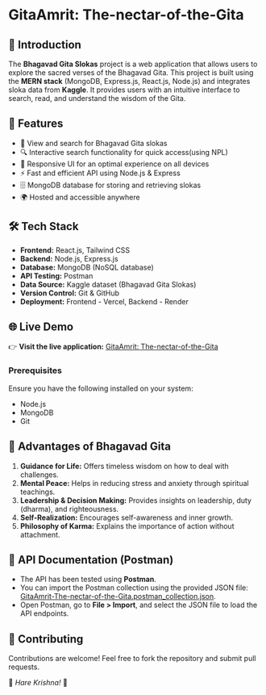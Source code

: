 # GitaAmrit: The-nectar-of-the-Gita

## 📖 Introduction
The **Bhagavad Gita Slokas** project is a web application that allows users to explore the sacred verses of the Bhagavad Gita. This project is built using the **MERN stack** (MongoDB, Express.js, React.js, Node.js) and integrates sloka data from **Kaggle**. It provides users with an intuitive interface to search, read, and understand the wisdom of the Gita.

## 🚀 Features
- 📜 View and search for Bhagavad Gita slokas
- 🔍 Interactive search functionality for quick access(using NPL)
- 🎨 Responsive UI for an optimal experience on all devices
- ⚡ Fast and efficient API using Node.js & Express
- 🗄️ MongoDB database for storing and retrieving slokas
- 🌍 Hosted and accessible anywhere

## 🛠️ Tech Stack
- **Frontend:** React.js, Tailwind CSS
- **Backend:** Node.js, Express.js
- **Database:** MongoDB (NoSQL database)
- **API Testing:** Postman
- **Data Source:** Kaggle dataset (Bhagavad Gita Slokas)
- **Version Control:** Git & GitHub
- **Deployment:** Frontend - Vercel, Backend - Render

## 🌐 Live Demo
👉 **Visit the live application:** [GitaAmrit: The-nectar-of-the-Gita](https://gita-amrit-the-nectar-of-the-gita.vercel.app/)

### Prerequisites
Ensure you have the following installed on your system:
- Node.js
- MongoDB
- Git

## 🌟 Advantages of Bhagavad Gita
1. **Guidance for Life:** Offers timeless wisdom on how to deal with challenges.
2. **Mental Peace:** Helps in reducing stress and anxiety through spiritual teachings.
3. **Leadership & Decision Making:** Provides insights on leadership, duty (dharma), and righteousness.
4. **Self-Realization:** Encourages self-awareness and inner growth.
5. **Philosophy of Karma:** Explains the importance of action without attachment.

## 📌 API Documentation (Postman)
- The API has been tested using **Postman**.
- You can import the Postman collection using the provided JSON file: [GitaAmrit-The-nectar-of-the-Gita.postman_collection.json](backend/GitaAmrit-The-nectar-of-the-Gita.postman_collection.json).
- Open Postman, go to **File > Import**, and select the JSON file to load the API endpoints.

## 🤝 Contributing
Contributions are welcome! Feel free to fork the repository and submit pull requests.

🙏 *Hare Krishna!* 🙏

